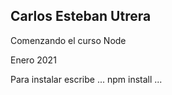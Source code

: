 


## Carlos Esteban Utrera ##

Comenzando el curso Node


Enero 2021

Para instalar escribe
...
npm install
...